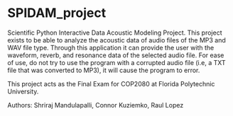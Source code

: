 # SPIDAM_project
 Scientific Python Interactive Data Acoustic Modeling Project.
 This project exists to be able to analyze the acoustic data of audio files of the MP3 and WAV file type. Through this application it can provide the user with the waveform, reverb, and resonance data of the selected audio file. For ease of use, do not try to use the program with a corrupted audio file (i.e, a TXT file that was converted to MP3), it will cause the program to error. 

 This project acts as the Final Exam for COP2080 at Florida Polytechnic University.

 Authors: Shriraj Mandulapalli, Connor Kuziemko, Raul Lopez

 
 
